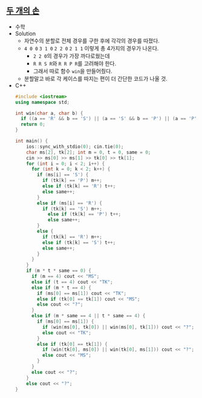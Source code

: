 ## [두 개의 손](https://www.acmicpc.net/problem/16675)

- 수학
- Solution
  - 자연수의 분할로 전체 경우를 구한 후에 각각의 경우를 따졌다.
  - `4 0 0` `3 1 0` `2 2 0` `2 1 1` 이렇게 총 4가지의 경우가 나온다.
    - `2 2 0`의 경우가 가장 까다로웠는데
    - `R R S R`와 `R R P R`를 고려해야 한다.
    - 그래서 따로 함수 `win`을 만들어줬다.
  - 분할말고 바로 각 케이스를 따지는 편이 더 간단한 코드가 나올 것.
- C++
  ```cpp
  #include <iostream>
  using namespace std;

  int win(char a, char b) {
    if ((a == 'R' && b == 'S') || (a == 'S' && b == 'P') || (a == 'P' && b == 'R')) return 1;
    return 0;
  }

  int main() {
      ios::sync_with_stdio(0); cin.tie(0);
      char ms[2], tk[2]; int m = 0, t = 0, same = 0;
      cin >> ms[0] >> ms[1] >> tk[0] >> tk[1];
      for (int i = 0; i < 2; i++) {
        for (int k = 0; k < 2; k++) {
          if (ms[i] == 'S') {
            if (tk[k] == 'P') m++;
            else if (tk[k] == 'R') t++;
            else same++;
          }
          else if (ms[i] == 'R') {
            if (tk[k] == 'S') m++;
              else if (tk[k] == 'P') t++;
              else same++;
          }
          else {
            if (tk[k] == 'R') m++;
            else if (tk[k] == 'S') t++;
            else same++; 
          }
        }
      }
      if (m * t * same == 0) {
        if (m == 4) cout << "MS";
        else if (t == 4) cout << "TK";
        else if (m * t == 4) {
          if (ms[0] == ms[1]) cout << "TK";
          else if (tk[0] == tk[1]) cout << "MS";
          else cout << "?";
        }
        else if (m * same == 4 || t * same == 4) {
          if (ms[0] == ms[1]) {
            if (win(ms[0], tk[0]) || win(ms[0], tk[1])) cout << "?";
            else cout << "TK";
          }
          else if (tk[0] == tk[1]) {
            if (win(tk[0], ms[0]) || win(tk[0], ms[1])) cout << "?";
            else cout << "MS";
          }
        }
        else cout << "?";
      }
      else cout << "?";
  }  
  ```



